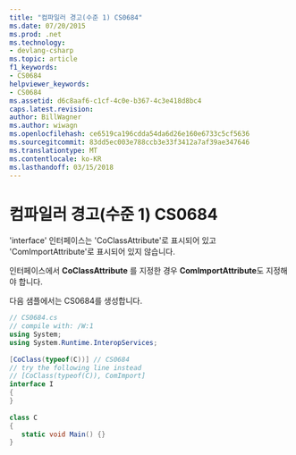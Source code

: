 ```yaml
---
title: "컴파일러 경고(수준 1) CS0684"
ms.date: 07/20/2015
ms.prod: .net
ms.technology:
- devlang-csharp
ms.topic: article
f1_keywords:
- CS0684
helpviewer_keywords:
- CS0684
ms.assetid: d6c8aaf6-c1cf-4c0e-b367-4c3e418d8bc4
caps.latest.revision: 
author: BillWagner
ms.author: wiwagn
ms.openlocfilehash: ce6519ca196cdda54da6d26e160e6733c5cf5636
ms.sourcegitcommit: 83dd5ec003e788ccb3e33f3412a7af39ae347646
ms.translationtype: MT
ms.contentlocale: ko-KR
ms.lasthandoff: 03/15/2018
---
```

# <a name="compiler-warning-level-1-cs0684"></a>컴파일러 경고(수준 1) CS0684
'interface' 인터페이스는 'CoClassAttribute'로 표시되어 있고 'ComImportAttribute'로 표시되어 있지 않습니다.  
  
 인터페이스에서 **CoClassAttribute** 를 지정한 경우 **ComImportAttribute**도 지정해야 합니다.  
  
 다음 샘플에서는 CS0684를 생성합니다.  
  
```csharp  
// CS0684.cs  
// compile with: /W:1  
using System;  
using System.Runtime.InteropServices;  
  
[CoClass(typeof(C))] // CS0684  
// try the following line instead  
// [CoClass(typeof(C)), ComImport]  
interface I  
{  
}  
  
class C  
{  
   static void Main() {}  
}  
```

